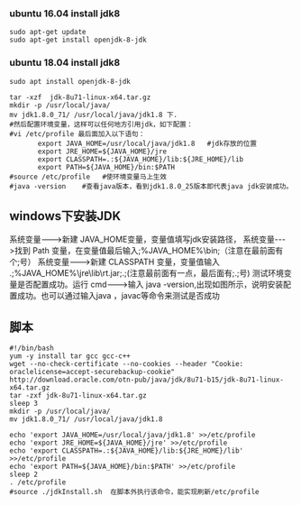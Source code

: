 ### **ubuntu 16.04 install jdk8**
```
sudo apt-get update
sudo apt-get install openjdk-8-jdk
```
### **ubuntu 18.04 install jdk8**
`sudo apt install openjdk-8-jdk`

```
tar -xzf  jdk-8u71-linux-x64.tar.gz
mkdir -p /usr/local/java/
mv jdk1.8.0_71/ /usr/local/java/jdk1.8 下.       
#然后配置环境变量，这样可以任何地方引用jdk，如下配置：       
#vi /etc/profile 最后面加入以下语句：       
       export JAVA_HOME=/usr/local/java/jdk1.8   #jdk存放的位置
       export JRE_HOME=${JAVA_HOME}/jre 
       export CLASSPATH=.:${JAVA_HOME}/lib:${JRE_HOME}/lib 
       export PATH=${JAVA_HOME}/bin:$PATH      
#source /etc/profile   #使环境变量马上生效       
#java -version    #查看java版本，看到jdk1.8.0_25版本即代表java jdk安装成功。
```
## windows下安装JDK
系统变量--->新建 JAVA_HOME变量，变量值填写jdk安装路径，
系统变量--->找到 Path 变量，在变量值最后输入;%JAVA_HOME%\bin;（注意在最前面有个;号）
系统变量--->新建 CLASSPATH 变量，变量值输入 .;%JAVA_HOME%\jre\lib\rt.jar;.;(注意最前面有一点，最后面有;.;号)
测试环境变量是否配置成功。运行 cmd--->输入 java -version,出现如图所示，说明安装配置成功。也可以通过输入java ，javac等命令来测试是否成功

## 脚本
```
#!/bin/bash
yum -y install tar gcc gcc-c++
wget --no-check-certificate --no-cookies --header "Cookie: oraclelicense=accept-securebackup-cookie" http://download.oracle.com/otn-pub/java/jdk/8u71-b15/jdk-8u71-linux-x64.tar.gz
tar -zxf jdk-8u71-linux-x64.tar.gz
sleep 3
mkdir -p /usr/local/java/
mv jdk1.8.0_71/ /usr/local/java/jdk1.8

echo 'export JAVA_HOME=/usr/local/java/jdk1.8' >>/etc/profile
echo 'export JRE_HOME=${JAVA_HOME}/jre' >>/etc/profile
echo 'export CLASSPATH=.:${JAVA_HOME}/lib:${JRE_HOME}/lib' >>/etc/profile
echo 'export PATH=${JAVA_HOME}/bin:$PATH' >>/etc/profile
sleep 2
. /etc/profile
#source ./jdkInstall.sh  在脚本外执行该命令，能实现刷新/etc/profile
```
